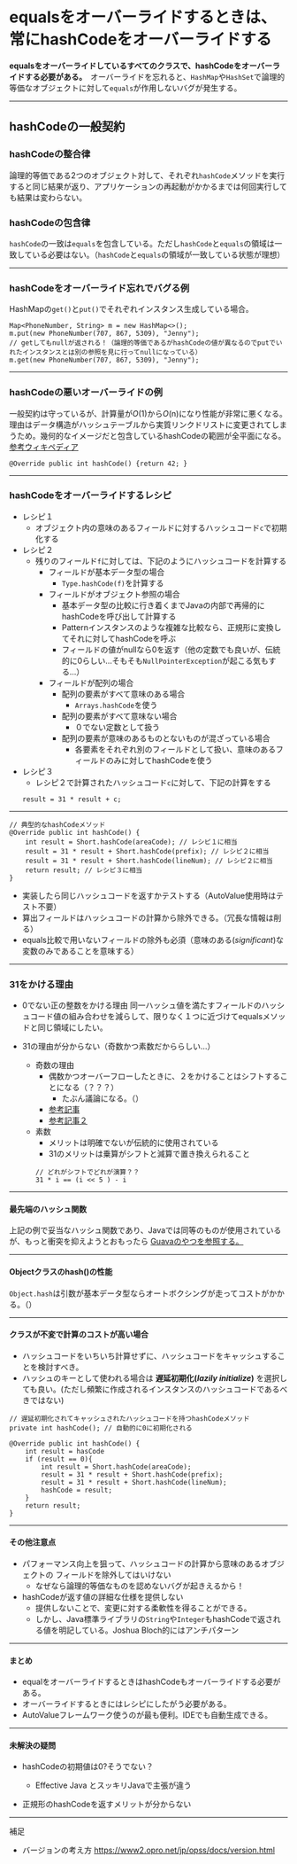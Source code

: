 # equalsをオーバーライドするときは、常にhashCodeをオーバーライドする

**equalsをオーバーライドしているすべてのクラスで、hashCodeをオーバーライドする必要がある。**　オーバーライドを忘れると、`HashMap`や`HashSet`で論理的等価なオブジェクトに対して`equals`が作用しないバグが発生する。

---
## hashCodeの一般契約
### **hashCodeの整合律**
論理的等価である2つのオブジェクト対して、それぞれ`hashCode`メソッドを実行すると同じ結果が返り、アプリケーションの再起動がかかるまでは何回実行しても結果は変わらない。

### **hashCodeの包含律**
`hashCode`の一致は`equals`を包含している。ただし`hashCode`と`equals`の領域は一致している必要はない。（`hashCode`と`equals`の領域が一致している状態が理想）

---

### hashCodeをオーバーライド忘れでバグる例
HashMapの`get()`と`put()`でそれぞれインスタンス生成している場合。
```
Map<PhoneNumber, String> m = new HashMap<>();
m.put(new PhoneNumber(707, 867, 5309), "Jenny");
// getしてもnullが返される！（論理的等価であるがhashCodeの値が異なるのでputでいれたインスタンスとは別の参照を見に行ってnullになっている）
m.get(new PhoneNumber(707, 867, 5309), "Jenny");
```

---
### hashCodeの悪いオーバーライドの例
一般契約は守っているが、計算量が*O*(1)から*O*(n)になり性能が非常に悪くなる。理由はデータ構造がハッシュテーブルから実質リンクドリストに変更されてしまうため。幾何的なイメージだと包含しているhashCodeの範囲が全平面になる。
[参考ウィキペディア](https://en.wikipedia.org/wiki/Hash_table)
```
@Override public int hashCode() {return 42; }
```

---
### hashCodeをオーバーライドするレシピ
- レシピ１
    - オブジェクト内の意味のあるフィールドに対するハッシュコード`c`で初期化する
- レシピ２
    - 残りのフィールド`f`に対しては、下記のようにハッシュコードを計算する
        - フィールドが基本データ型の場合
            - `Type.hashCode(f)`を計算する
        - フィールドがオブジェクト参照の場合
            - 基本データ型の比較に行き着くまでJavaの内部で再帰的にhashCodeを呼び出して計算する
            - Patternインスタンスのような複雑な比較なら、正規形に変換してそれに対してhashCodeを呼ぶ
            - フィールドの値がnullなら0を返す（他の定数でも良いが、伝統的に0らしい...そもそも`NullPointerException`が起こる気もする...）
        - フィールドが配列の場合
            - 配列の要素がすべて意味のある場合
                - `Arrays.hashCode`を使う
            - 配列の要素がすべて意味ない場合
                - ０でない定数として扱う
            - 配列の要素が意味のあるものとないものが混ざっている場合
                - 各要素をそれぞれ別のフィールドとして扱い、意味のあるフィールドのみに対してhashCodeを使う
- レシピ３
    - レシピ２で計算されたハッシュコード`c`に対して、下記の計算をする
    ```
    result = 31 * result + c;
    ```
---


```
// 典型的なhashCodeメソッド
@Override public int hashCode() {
    int result = Short.hashCode(areaCode); // レシピ１に相当
    result = 31 * result + Short.hashCode(prefix); // レシピ２に相当
    result = 31 * result + Short.hashCode(lineNum); // レシピ２に相当
    return result; // レシピ３に相当
}
```

- 実装したら同じハッシュコードを返すかテストする（AutoValue使用時はテスト不要）
- 算出フィールドはハッシュコードの計算から除外できる。（冗長な情報は削る）
- equals比較で用いないフィールドの除外も必須（意味のある(*significant*)な変数のみであることを意味する）

---
### 31をかける理由

- 0でない正の整数をかける理由
同一ハッシュ値を満たすフィールドのハッシュコード値の組み合わせを減らして、限りなく１つに近づけてequalsメソッドと同じ領域にしたい。

- 31の理由が分からない（奇数かつ素数だかららしい...）
    - 奇数の理由
        - 偶数かつオーバーフローしたときに、２をかけることはシフトすることになる（？？？）
            - たぶん議論になる。（）
        - [参考記事](https://www.thekingsmuseum.info/entry/2015/08/28/000748)
        - [参考記事２](https://computinglife.wordpress.com/2008/11/20/why-do-hash-functions-use-prime-numbers/)
    - 素数
        - メリットは明確でないが伝統的に使用されている
        - 31のメリットは乗算がシフトと減算で置き換えられること
        ```
        // どれがシフトでどれが演算？？
        31 * i == (i << 5 ) - i
        ```
---
#### 最先端のハッシュ関数
上記の例で妥当なハッシュ関数であり、Javaでは同等のものが使用されているが、もっと衝突を抑えようとおもったら
[Guavaのやつを参照する。](https://github.com/google/guava/blob/master/guava/src/com/google/common/hash/Hashing.java)

---
#### Objectクラスのhash()の性能

`Object.hash`は引数が基本データ型ならオートボクシングが走ってコストがかかる。（）

---
#### クラスが不変で計算のコストが高い場合
- ハッシュコードをいちいち計算せずに、ハッシュコードをキャッシュすることを検討すべき。
- ハッシュのキーとして使われる場合は **遅延初期化(*lazily initialize*)** を選択しても良い。(ただし頻繁に作成されるインスタンスのハッシュコードであるべきではない)

```
// 遅延初期化されてキャッシュされたハッシュコードを持つhashCodeメソッド
private int hashCode(); // 自動的に0に初期化される

@Override public int hashCode() {
    int result = hasCode
    if (result == 0){
        int result = Short.hashCode(areaCode);
        result = 31 * result + Short.hashCode(prefix);
        result = 31 * result + Short.hashCode(lineNum);
        hashCode = result;
    }
    return result;
}
```

---
#### その他注意点
- パフォーマンス向上を狙って、ハッシュコードの計算から意味のあるオブジェクトの
フィールドを除外してはいけない
    - なぜなら論理的等価なものを認めないバグが起きえるから！
- hashCodeが返す値の詳細な仕様を提供しない
    - 提供しないことで、変更に対する柔軟性を得ることができる。
    - しかし、Java標準ライブラリの`String`や`Integer`もhashCodeで返される値を明記している。Joshua Bloch的にはアンチパターン

---
#### まとめ
- equalをオーバーライドするときはhashCodeもオーバーライドする必要がある。
- オーバーライドするときにはレシピにしたがう必要がある。
- AutoValueフレームワーク使うのが最も便利。IDEでも自動生成できる。

---
#### 未解決の疑問
- hashCodeの初期値は0?そうでない？
    - Effective Java とスッキリJavaで主張が違う

- 正規形のhashCodeを返すメリットが分からない

---

補足
- バージョンの考え方
https://www2.opro.net/jp/opss/docs/version.html







